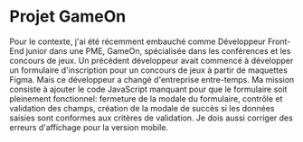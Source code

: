 # Projet GameOn
Pour le contexte, j'ai été récemment embauché comme Développeur Front-End junior dans une PME, GameOn, spécialisée dans les conférences et les concours de jeux. Un précédent développeur avait commencé à développer un formulaire d'inscription pour un concours de jeux à partir de maquettes Figma. Mais ce développeur a changé d'entreprise entre-temps. Ma mission consiste à ajouter le code JavaScript manquant pour que le formulaire soit pleinement fonctionnel: fermeture de la modale du formulaire, contrôle et validation des champs, création de la modale de succès si les données saisies sont conformes aux critères de validation. Je dois aussi corriger des erreurs d'affichage pour la version mobile.